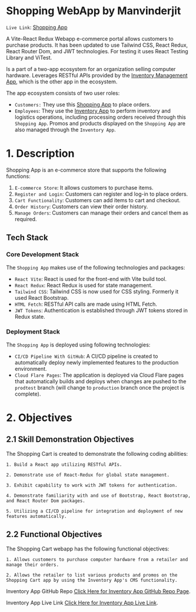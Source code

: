 # Shopping WebApp by Manvinderjit

`Live Link`: [Shopping App](https://2023-top-project-shopping-cart.pages.dev/)

A Vite-React Redux Webapp e-commerce portal allows customers to purchase products. It has been updated to use Tailwind CSS, React Redux, React Router Dom, and JWT technologies. For testing it uses React Testing Library and ViTest.

Is a part of a two-app ecosystem for an organization selling computer hardware. Leverages RESTful APIs provided by the [Inventory Management App](https://ia.manvinderjit.com/), which is the other app in the ecosystem. 

The app ecosystem consists of two user roles:
- `Customers:` They use this [Shopping App](https://2023-top-project-shopping-cart.pages.dev/) to place orders.
- `Employees`: They use the [Inventory App](https://ia.manvinderjit.com) to perform inventory and logistics operations, including processing orders received through this `Shopping App`. Promos and products displayed on the `Shopping App` are also managed through the `Inventory App`.

# 1. Description

Shopping App is an e-commerce store that supports the following functions:

1. `E-commerce Store`: It allows customers to purchase items.
2. `Register and Login`: Customers can register and log-in to place orders.
3. `Cart Functionality`: Customers can add items to cart and checkout.
4. `Order History`: Customers can view their order history.
5. `Manage Orders`: Customers can manage their orders and cancel them as required.

## Tech Stack

### Core Development Stack
The `Shopping App` makes use of the following technologies and packages:
- `React Vite`: React is used for the front-end with Vite build tool.
- `React Redux`: React Redux is used for state management.
- `Tailwind CSS`: Tailwind CSS is now used for CSS styling. Formerly it used React Bootstrap.
- `HTML Fetch`: RESTful API calls are made using HTML Fetch.
- `JWT Tokens`: Authentication is established through JWT tokens stored in Redux state.

### Deployment Stack
The `Shopping App` is deployed using following technologies:
- `CI/CD Pipeline With GitHub`: A CI/CD pipeline is created to automatically deploy newly implemented features to the production environment.
- `Cloud Flare Pages`: The application is deployed via Cloud Flare pages that automatically builds and deploys when changes are pushed to the `prodtest` branch (will change to `production` branch once the project is complete).

# 2. Objectives

## 2.1 Skill Demonstration Objectives
The Shopping Cart is created to demonstrate the following coding abilities:

    1. Build a React app utilizing RESTful APIs.

    2. Demonstrate use of React-Redux for global state management.

    3. Exhibit capability to work with JWT tokens for authentication.

    4. Demonstrate familiarity with and use of Bootstrap, React Bootstrap, and React Router Dom packages.

    5. Utilizing a CI/CD pipeline for integration and deployment of new features automatically.
    
## 2.2 Functional Objectives
The Shopping Cart webapp has the following functional objectives:

    1. Allows customers to purchase computer hardware from a retailer and manage their orders.

    2. Allows the retailer to list various products and promos on the Shopping Cart app by using the Inventory App's CMS functionality.

Inventory App GitHub Repo [Click Here for Inventory App GitHub Repo Page](https://github.com/manvinderjit/2023-TOP-Project-Inventory-Application).

Inventory App Live Link [Click Here for Inventory App Live Link](https://ia.manvinderjit.com/).